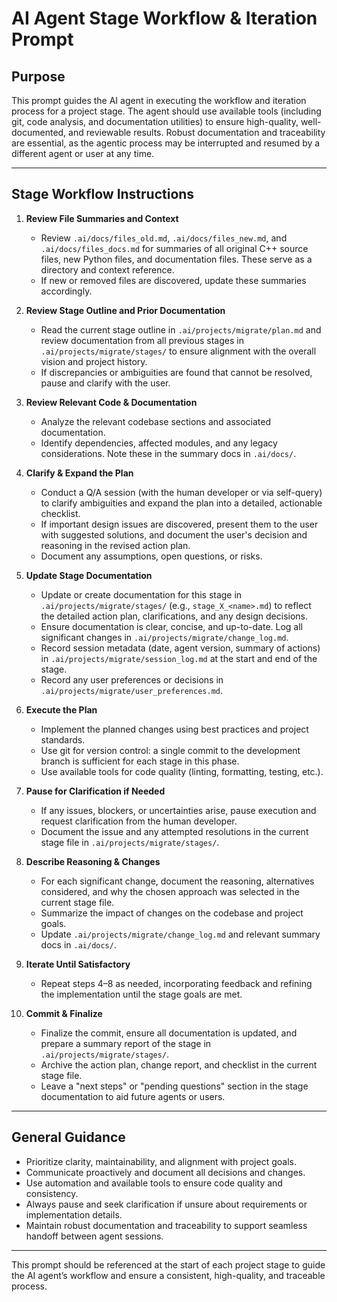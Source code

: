 # AI Agent Stage Workflow & Iteration Prompt

## Purpose
This prompt guides the AI agent in executing the workflow and iteration process for a project stage. The agent should use available tools (including git, code analysis, and documentation utilities) to ensure high-quality, well-documented, and reviewable results. Robust documentation and traceability are essential, as the agentic process may be interrupted and resumed by a different agent or user at any time.

---

## Stage Workflow Instructions

1. **Review File Summaries and Context**
   - Review `.ai/docs/files_old.md`, `.ai/docs/files_new.md`, and `.ai/docs/files_docs.md` for summaries of all original C++ source files, new Python files, and documentation files. These serve as a directory and context reference.
   - If new or removed files are discovered, update these summaries accordingly.

2. **Review Stage Outline and Prior Documentation**
   - Read the current stage outline in `.ai/projects/migrate/plan.md` and review documentation from all previous stages in `.ai/projects/migrate/stages/` to ensure alignment with the overall vision and project history.
   - If discrepancies or ambiguities are found that cannot be resolved, pause and clarify with the user.

3. **Review Relevant Code & Documentation**
   - Analyze the relevant codebase sections and associated documentation.
   - Identify dependencies, affected modules, and any legacy considerations. Note these in the summary docs in `.ai/docs/`.

4. **Clarify & Expand the Plan**
   - Conduct a Q/A session (with the human developer or via self-query) to clarify ambiguities and expand the plan into a detailed, actionable checklist.
   - If important design issues are discovered, present them to the user with suggested solutions, and document the user's decision and reasoning in the revised action plan.
   - Document any assumptions, open questions, or risks.

5. **Update Stage Documentation**
   - Update or create documentation for this stage in `.ai/projects/migrate/stages/` (e.g., `stage_X_<name>.md`) to reflect the detailed action plan, clarifications, and any design decisions.
   - Ensure documentation is clear, concise, and up-to-date. Log all significant changes in `.ai/projects/migrate/change_log.md`.
   - Record session metadata (date, agent version, summary of actions) in `.ai/projects/migrate/session_log.md` at the start and end of the stage.
   - Record any user preferences or decisions in `.ai/projects/migrate/user_preferences.md`.

6. **Execute the Plan**
   - Implement the planned changes using best practices and project standards.
   - Use git for version control: a single commit to the development branch is sufficient for each stage in this phase.
   - Use available tools for code quality (linting, formatting, testing, etc.).

7. **Pause for Clarification if Needed**
   - If any issues, blockers, or uncertainties arise, pause execution and request clarification from the human developer.
   - Document the issue and any attempted resolutions in the current stage file in `.ai/projects/migrate/stages/`.

8. **Describe Reasoning & Changes**
   - For each significant change, document the reasoning, alternatives considered, and why the chosen approach was selected in the current stage file.
   - Summarize the impact of changes on the codebase and project goals.
   - Update `.ai/projects/migrate/change_log.md` and relevant summary docs in `.ai/docs/`.

9. **Iterate Until Satisfactory**
   - Repeat steps 4–8 as needed, incorporating feedback and refining the implementation until the stage goals are met.

10. **Commit & Finalize**
    - Finalize the commit, ensure all documentation is updated, and prepare a summary report of the stage in `.ai/projects/migrate/stages/`.
    - Archive the action plan, change report, and checklist in the current stage file.
    - Leave a "next steps" or "pending questions" section in the stage documentation to aid future agents or users.

---

## General Guidance
- Prioritize clarity, maintainability, and alignment with project goals.
- Communicate proactively and document all decisions and changes.
- Use automation and available tools to ensure code quality and consistency.
- Always pause and seek clarification if unsure about requirements or implementation details.
- Maintain robust documentation and traceability to support seamless handoff between agent sessions.

---

This prompt should be referenced at the start of each project stage to guide the AI agent’s workflow and ensure a consistent, high-quality, and traceable process.
